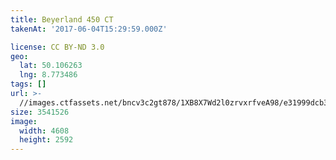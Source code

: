 ```yaml
---
title: Beyerland 450 CT
takenAt: '2017-06-04T15:29:59.000Z'

license: CC BY-ND 3.0
geo:
  lat: 50.106263
  lng: 8.773486
tags: []
url: >-
  //images.ctfassets.net/bncv3c2gt878/1XB8X7Wd2l0zrvxrfveA98/e31999dcb35e4f37fc5cd4e5ff6292d8/beyerland-450-ct_35054780436_o
size: 3541526
image:
  width: 4608
  height: 2592
---
```

